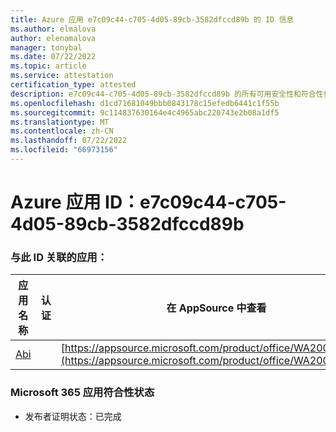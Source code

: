```yaml
---
title: Azure 应用 e7c09c44-c705-4d05-89cb-3582dfccd89b 的 ID 信息
ms.author: elmalova
author: elenamalova
manager: tonybal
ms.date: 07/22/2022
ms.topic: article
ms.service: attestation
certification_type: attested
description: e7c09c44-c705-4d05-89cb-3582dfccd89b 的所有可用安全性和符合性信息。
ms.openlocfilehash: d1cd71681049bbb0843178c15efedb6441c1f55b
ms.sourcegitcommit: 9c114837630164e4c4965abc220743e2b08a1df5
ms.translationtype: MT
ms.contentlocale: zh-CN
ms.lasthandoff: 07/22/2022
ms.locfileid: "66973156"
---
```

# <a name="azure-app-id-e7c09c44-c705-4d05-89cb-3582dfccd89b"></a>Azure 应用 ID：e7c09c44-c705-4d05-89cb-3582dfccd89b


### <a name="apps-associated-with-this-id"></a>与此 ID 关联的应用：
| **应用名称** | **认证** | **在 AppSource 中查看** |
|--------------|---------------|-----------------------|
| [Abi](../forward/WA200003862.md) |  | [https://appsource.microsoft.com/product/office/WA200003862](https://appsource.microsoft.com/product/office/WA200003862) |

### <a name="microsoft-365-app-compliance-status"></a>Microsoft 365 应用符合性状态
- 发布者证明状态：已完成
